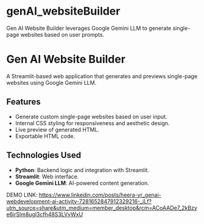 # genAI_websiteBuilder
Gen AI Website Builder leverages Google Gemini LLM to generate single-page websites based on user prompts. 
# Gen AI Website Builder  

A Streamlit-based web application that generates and previews single-page websites using Google Gemini LLM.  

## **Features**  
- Generate custom single-page websites based on user input.  
- Internal CSS styling for responsiveness and aesthetic design.  
- Live preview of generated HTML.  
- Exportable HTML code.  

## **Technologies Used**  
- **Python**: Backend logic and integration with Streamlit.  
- **Streamlit**: Web interface.  
- **Google Gemini LLM**: AI-powered content generation.  

DEMO LINK:
https://www.linkedin.com/posts/heera-yr_genai-webdevelopment-ai-activity-7281652847912329216-_iLf?utm_source=share&utm_medium=member_desktop&rcm=ACoAADe7_2kBzye6irSlm8ugl3cfh48S3LVyWxU

